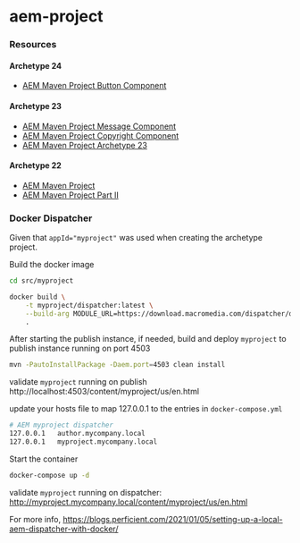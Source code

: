 # aem-project

### Resources

#### Archetype 24

* [AEM Maven Project Button Component](https://jimfrenette.com/aem/components/aem-button-component/)

#### Archetype 23

* [AEM Maven Project Message Component](https://jimfrenette.com/aem/components/aem-message-component/)
* [AEM Maven Project Copyright Component](https://jimfrenette.com/aem/components/aem-copyright-component/)
* [AEM Maven Project Archetype 23](https://jimfrenette.com/2020/02/aem-maven-project-archetype-23/)

#### Archetype 22

* [AEM Maven Project](https://jimfrenette.com/2019/10/aem-maven-project/)
* [AEM Maven Project Part II](https://jimfrenette.com/2020/01/aem-maven-project-part-2/)

### Docker Dispatcher

Given that `appId="myproject"` was used when creating the archetype project.

Build the docker image
```bash
cd src/myproject

docker build \
    -t myproject/dispatcher:latest \
    --build-arg MODULE_URL=https://download.macromedia.com/dispatcher/download/dispatcher-apache2.4-linux-x86_64-4.3.3.tar.gz \
    .
```

After starting the publish instance, if needed, build and deploy `myproject` to publish instance running on port 4503
```bash
mvn -PautoInstallPackage -Daem.port=4503 clean install
```

validate `myproject` running on publish
http://localhost:4503/content/myproject/us/en.html

update your hosts file to map 127.0.0.1 to the entries in `docker-compose.yml`
```bash
# AEM myproject dispatcher
127.0.0.1	author.mycompany.local
127.0.0.1	myproject.mycompany.local
```

Start the container
```bash
docker-compose up -d
```

validate `myproject` running on dispatcher:
http://myproject.mycompany.local/content/myproject/us/en.html

For more info, https://blogs.perficient.com/2021/01/05/setting-up-a-local-aem-dispatcher-with-docker/